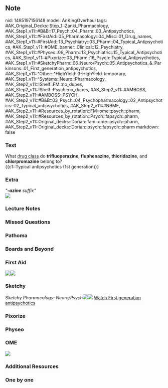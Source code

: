 ## Note
nid: 1485197156148
model: AnKingOverhaul
tags: #AK_Original_Decks::Step_1::Zanki_Pharmacology, #AK_Step1_v11::#B&B::17_Psych::04_Pharm::03_Antipsychotics, #AK_Step1_v11::#FirstAid::05_Pharmacology::04_Misc::01_Drug_names, #AK_Step1_v11::#FirstAid::13_Psychiatry::03_Pharm::04_Typical_Antipsychotics, #AK_Step1_v11::#OME_banner::Clinical::12_Psychiatry, #AK_Step1_v11::#Physeo::09_Pharm::13_Psychiatric::15_Typical_Antipsychotics, #AK_Step1_v11::#Pixorize::03_Pharm::16_Psych::Typical_Antipsychotics, #AK_Step1_v11::#SketchyPharm::06_Neuro/Psych::05_Antipsychotics_&_Parkinsons::01_First_generation_antipsychotics, #AK_Step1_v11::^Other::^HighYield::3-HighYield-temporary, #AK_Step1_v11::^Systems::Neuro::Pharmacology, #AK_Step2_v11::!Shelf::FM::no_dupes, #AK_Step2_v11::!Shelf::Psych::no_dupes, #AK_Step2_v11::#AMBOSS, #AK_Step2_v11::#AMBOSS::PSYCH, #AK_Step2_v11::#B&B::03_Psych::04_Psychopharmacology::02_Antipsychotics::02_Typical_antipsychotics, #AK_Step2_v11::#NBME, #AK_Step2_v11::#Resources_by_rotation::FM::ome::psych::pharm, #AK_Step2_v11::#Resources_by_rotation::Psych::fapsych::pharm, #AK_Step2_v11::Original_decks::Dorian::fam::ome::psych::pharm, #AK_Step2_v11::Original_decks::Dorian::psych::fapsych::pharm
markdown: false

### Text
<div>
  <div>
    What <u>drug class</u> do <b>trifluoperazine</b>,
    <b>fluphenazine</b>, <b>thioridazine</b>, and
    <b>chlorpromazine</b> belong to?
  </div>
  <div>
    {{c1::Typical antipsychotics (1st generation)}}
  </div>
</div>

### Extra
<div>
  <i>"<b>-azine</b> suffix"</i>
</div>
<div><img src="paste-583144889647615.jpg"></div>

### Lecture Notes


### Missed Questions


### Pathoma


### Boards and Beyond


### First Aid
<img src="paste-161787123073027.jpg"><img src=
"paste-30584462114819.jpg">

### Sketchy
<i>Sketchy Pharmacology: Neuro/Psych</i><img src=
"Screen%20Shot%202019-09-11%20at%207.26.58%20PM.png"><img src=
"paste-67e026e48bb2bfca035d77a12c44e76ef9bb1704.png"> <a href=
"https://dashboard.sketchy.com/study/medical/courses/medical-pharmacology/units/medical-pharmacology-neuro-psych/videos/medical-pharmacology-neuropsych-antipsychotics-and-parkinsons-first-generation-antipsychotics?utm_source=anki&utm_medium=partnership&utm_campaign=february_update&utm_content=medical">
Watch First generation antipsychotics</a>

### Pixorize


### Physeo


### OME
<div class="ome-widget">
  <a href=
  "https://onlinemeded.org/spa/psychiatry?ref=anki"><img src=
  "_OME_AnkiFlashcards_Topic_3.png"></a>
</div>

### Additional Resources


### One by one

